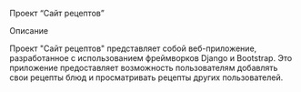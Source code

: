 Проект “Сайт рецептов”

Описание

Проект "Сайт рецептов" представляет собой веб-приложение, разработанное с использованием фреймворков Django и Bootstrap.
Это приложение предоставляет возможность пользователям добавлять свои рецепты блюд и просматривать рецепты других пользователей.

